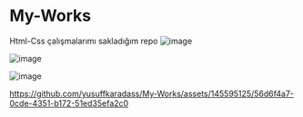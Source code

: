 # My-Works
Html-Css çalışmalarımı sakladığım repo
![image](https://github.com/yusuffkaradass/My-Works/assets/145595125/43cc1d38-c17e-4500-b9e3-5eb94b3388cc)


![image](https://github.com/yusuffkaradass/My-Works/assets/145595125/e59a7f91-315f-41e1-b958-a29fc61dc0f4)

![image](https://github.com/yusuffkaradass/My-Works/assets/145595125/792886cf-913b-4ae5-bb2e-ab7ce4b5d971)

https://github.com/yusuffkaradass/My-Works/assets/145595125/56d6f4a7-0cde-4351-b172-51ed35efa2c0




